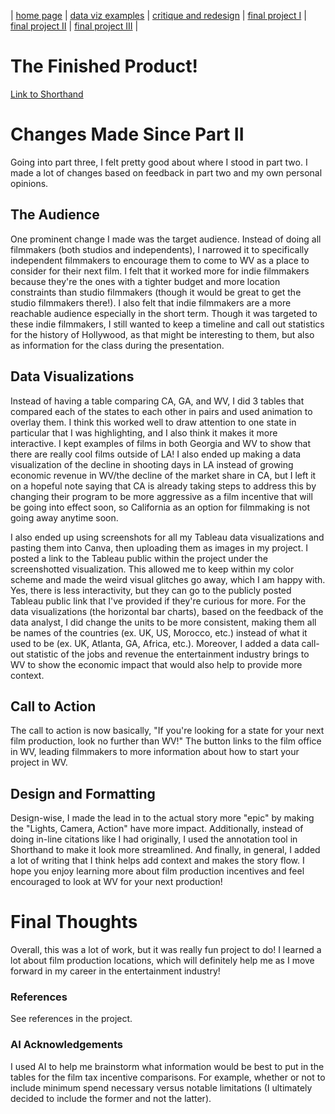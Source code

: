 | [home page](https://cflanery-data.github.io/caraf_portfolio/) | [data viz examples](dataviz-examples) | [critique and redesign](makeover-monday.md) | [final project I](final-project-part-one) | [final project II](final-project-part-two) | [final project III](final-project-part-three) |

# The Finished Product!
[Link to Shorthand](https://carnegiemellon.shorthandstories.com/hollywood-is-everywhere/index.html)

# Changes Made Since Part II
Going into part three, I felt pretty good about where I stood in part two. I made a lot of changes based on feedback in part two and my own personal opinions. 

## The Audience
One prominent change I made was the target audience. Instead of doing all filmmakers (both studios and independents), I narrowed it to specifically independent filmmakers to encourage them to come to WV as a place to consider for their next film. I felt that it worked more for indie filmmakers because they're the ones with a tighter budget and more location constraints than studio filmmakers (though it would be great to get the studio filmmakers there!). I also felt that indie filmmakers are a more reachable audience especially in the short term. Though it was targeted to these indie filmmakers, I still wanted to keep a timeline and call out statistics for the history of Hollywood, as that might be interesting to them, but also as information for the class during the presentation. 

## Data Visualizations 
Instead of having a table comparing CA, GA, and WV, I did 3 tables that compared each of the states to each other in pairs and used animation to overlay them. I think this worked well to draw attention to one state in particular that I was highlighting, and I also think it makes it more interactive. I kept examples of films in both Georgia and WV to show that there are really cool films outside of LA! I also ended up making a data visualization of the decline in shooting days in LA instead of growing economic revenue in WV/the decline of the market share in CA, but I left it on a hopeful note saying that CA is already taking steps to address this by changing their program to be more aggressive as a film incentive that will be going into effect soon, so California as an option for filmmaking is not going away anytime soon. 

I also ended up using screenshots for all my Tableau data visualizations and pasting them into Canva, then uploading them as images in my project. I posted a link to the Tableau public within the project under the screenshotted visualization. This allowed me to keep within my color scheme and made the weird visual glitches go away, which I am happy with. Yes, there is less interactivity, but they can go to the publicly posted Tableau public link that I've provided if they're curious for more. For the data visualizations (the horizontal bar charts), based on the feedback of the data analyst, I did change the units to be more consistent, making them all be names of the countries (ex. UK, US, Morocco, etc.) instead of what it used to be (ex. UK, Atlanta, GA, Africa, etc.). Moreover, I added a data call-out statistic of the jobs and revenue the entertainment industry brings to WV to show the economic impact that would also help to provide more context. 

## Call to Action
The call to action is now basically, "If you're looking for a state for your next film production, look no further than WV!" The button links to the film office in WV, leading filmmakers to more information about how to start your project in WV. 

## Design and Formatting
Design-wise, I made the lead in to the actual story more "epic" by making the "Lights, Camera, Action" have more impact. Additionally, instead of doing in-line citations like I had originally, I used the annotation tool in Shorthand to make it look more streamlined. And finally, in general, I added a lot of writing that I think helps add context and makes the story flow. I hope you enjoy learning more about film production incentives and feel encouraged to look at WV for your next production!

# Final Thoughts
Overall, this was a lot of work, but it was really fun project to do! I learned a lot about film production locations, which will definitely help me as I move forward in my career in the entertainment industry!

### References
See references in the project.

### AI Acknowledgements
I used AI to help me brainstorm what information would be best to put in the tables for the film tax incentive comparisons. For example, whether or not to include minimum spend necessary versus notable limitations (I ultimately decided to include the former and not the latter). 
